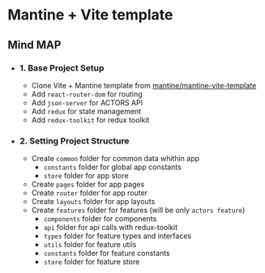 # Mantine + Vite template

## Mind MAP

- ### 1. Base Project Setup

  - Clone Vite + Mantine template from [mantine/mantine-vite-template](https://github.com/mantinedev/vite-template)
  - Add `react-router-dom` for routing
  - Add `json-server` for ACTORS API
  - Add `redux` for state management
  - Add `redux-toolkit` for redux toolkit

- ### 2. Setting Project Structure

  - Create `common` folder for common data whithin app
    - `constants` folder for global app constants
    - `store` folder for app store
  - Create `pages` folder for app pages
  - Create `router` folder for app router
  - Create `layouts` folder for app layouts
  - Create `features` folder for features (will be only `actors feature`)
    - `components` folder for components
    - `api` folder for api calls with redux-toolkit
    - `types` folder for feature types and interfaces
    - `utils` folder for feature utils
    - `constants` folder for feature constants
    - `store` folder for feature store